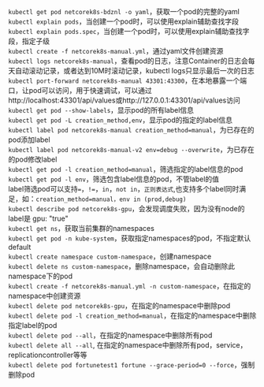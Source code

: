 `kubectl get pod netcorek8s-bdznl -o yaml`，获取一个pod的完整的yaml  
`kubectl explain pods`，当创建一个pod时，可以使用explain辅助查找字段  
`kubectl explain pods.spec`，当创建一个pod时，可以使用explain辅助查找字段，指定子级  
`kubectl create -f netcorek8s-manual.yml`，通过yaml文件创建资源  
`kubectl logs netcorek8s-manual`，查看pod的日志，注意Container的日志会每天自动滚动记录，或者达到10M时滚动记录，kubectl logs只显示最后一次的日志  
`kubectl port-forward netcorek8s-manual 43301:43300`，在本地暴露一个端口，让pod可以访问，用于快速调试，可以通过http://localhost:43301/api/values或http://127.0.0.1:43301/api/values访问  
`kubectl get pod --show-labels`，显示pod的所有label信息  
`kubectl get pod -L creation_method,env`，显示pod的指定的label信息  
`kubectl label pod netcorek8s-manual creation_method=manual`，为已存在的pod添加label  
`kubectl label pod netcorek8s-manual-v2 env=debug --overwrite`，为已存在的pod修改label  
`kubectl get pod -l creation_method=manual`，筛选指定的label信息的pod  
`kubectl get pod -l env`，筛选包含label信息的pod，不管label的值  
label筛选pod可以支持`=`，`!=`，`in`，`not in`，`正则表达式`,也支持多个label同时满足，如：`creation_method=manual，env in (prod,debug)`  
`kubectl describe pod netcorek8s-gpu`，会发现调度失败，因为没有node的label是 gpu: "true"  
`kubectl get ns`，获取当前集群的namespaces  
`kubectl get pod -n kube-system`，获取指定namespaces的pod，不指定默认default  
`kubectl create namespace custom-namespace`，创建namespace  
`kubectl delete ns custom-namespace`，删除namespace，会自动删除此namespace下的pod  
`kubectl create -f netcorek8s-manual.yml -n custom-namespace`，在指定的namespace中创建资源  
`kubectl delete pod netcorek8s-gpu`，在指定的namespace中删除pod  
`kubectl delete pod -l creation_method=manual`，在指定的namespace中删除指定label的pod  
`kubectl delete pod --all`，在指定的namespace中删除所有pod  
`kubectl delete all --all`, 在指定的namespace中删除所有pod，service，replicationcontroller等等  
`kubectl delete pod fortunetest1 fortune --grace-period=0 --force`，强制删除pod






